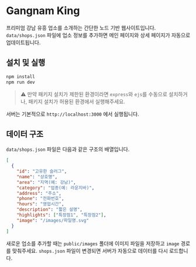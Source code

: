 # Gangnam King

프리미엄 강남 유흥 업소를 소개하는 간단한 노드 기반 웹사이트입니다. `data/shops.json` 파일에 업소 정보를 추가하면 메인 페이지와 상세 페이지가 자동으로 업데이트됩니다.

## 설치 및 실행

```bash
npm install
npm run dev
```

> ⚠️ 만약 패키지 설치가 제한된 환경이라면 `express`와 `ejs`를 수동으로 설치하거나, 패키지 설치가 허용된 환경에서 실행해주세요.

서버는 기본적으로 `http://localhost:3000` 에서 실행됩니다.

## 데이터 구조

`data/shops.json` 파일은 다음과 같은 구조의 배열입니다.

```json
[
  {
    "id": "고유한 슬러그",
    "name": "상호명",
    "area": "지역(예: 강남)",
    "category": "업종(예: 라운지바)",
    "address": "주소",
    "phone": "전화번호",
    "hours": "영업시간",
    "description": "짧은 설명",
    "highlights": ["특장점1", "특장점2"],
    "image": "/images/파일명.svg"
  }
]
```

새로운 업소를 추가할 때는 `public/images` 폴더에 이미지 파일을 저장하고 `image` 경로를 맞춰주세요. `shops.json` 파일이 변경되면 서버가 자동으로 데이터를 다시 로드합니다.
